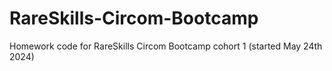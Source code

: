 # RareSkills-Circom-Bootcamp
Homework code for RareSkills Circom Bootcamp cohort 1 (started May 24th 2024)
